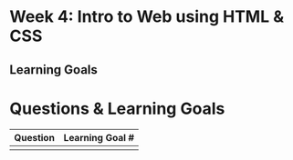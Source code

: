 # Week 4: Intro to Web using HTML & CSS
## Learning Goals



# Questions & Learning Goals
| Question | Learning Goal #|
|:--------:|-------------------
|          |   |
